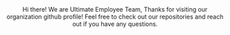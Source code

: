 <div align="center">  
  Hi there! We are Ultimate Employee Team, 
  Thanks for visiting our organization github profile! Feel free to check out our repositories and reach out if you have any questions.
</div>

